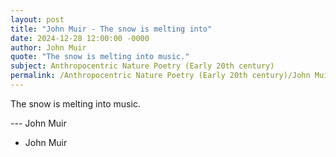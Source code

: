 ```yaml
---
layout: post
title: "John Muir - The snow is melting into"
date: 2024-12-28 12:00:00 -0000
author: John Muir
quote: "The snow is melting into music."
subject: Anthropocentric Nature Poetry (Early 20th century)
permalink: /Anthropocentric Nature Poetry (Early 20th century)/John Muir/John Muir - The snow is melting into
---
```


The snow is melting into music.

--- John Muir

- John Muir
